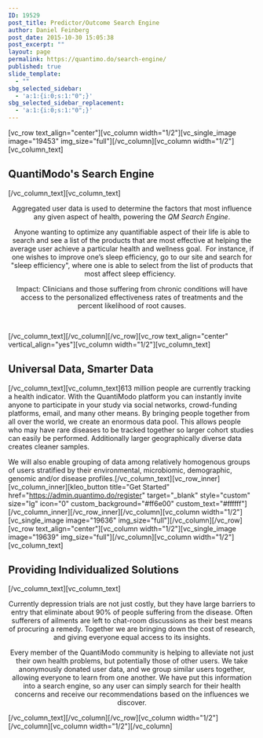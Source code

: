```yaml
---
ID: 19529
post_title: Predictor/Outcome Search Engine
author: Daniel Feinberg
post_date: 2015-10-30 15:05:38
post_excerpt: ""
layout: page
permalink: https://quantimo.do/search-engine/
published: true
slide_template:
  - ""
sbg_selected_sidebar:
  - 'a:1:{i:0;s:1:"0";}'
sbg_selected_sidebar_replacement:
  - 'a:1:{i:0;s:1:"0";}'
---
```

[vc_row text_align="center"][vc_column width="1/2"][vc_single_image image="19453" img_size="full"][/vc_column][vc_column width="1/2"][vc_column_text]
<h2>QuantiModo's Search Engine</h2>
[/vc_column_text][vc_column_text]
<p style="text-align: center;"><span style="font-weight: 400;">Aggregated user data is used to determine the factors that most influence any given aspect of health, powering the </span><i>QM Search Engine</i><span style="font-weight: 400;">.</span></p>
<p style="text-align: center;"><span style="font-weight: 400;">Anyone wanting to optimize any quantifiable aspect of their life is able to search and see a list of the products that are most effective at helping the average user achieve a particular health and wellness goal.  For instance, if one wishes to improve one’s sleep efficiency, go to our site and search for "sleep efficiency", where one is able to select from the list of products that most affect sleep efficiency.  </span></p>
<p style="text-align: center;"><span style="font-weight: 400;">Impact: Clinicians and those suffering from chronic conditions will have access to the personalized effectiveness rates of treatments and the percent likelihood of root causes.</span></p>
<p style="text-align: center;"><span style="font-weight: 400;">  </span></p>
[/vc_column_text][/vc_column][/vc_row][vc_row text_align="center" vertical_align="yes"][vc_column width="1/2"][vc_column_text]
<h2>Universal Data, Smarter Data</h2>
[/vc_column_text][vc_column_text]613 million people are currently tracking a health indicator. With the QuantiModo platform you can instantly invite anyone to participate in your study via social networks, crowd-funding platforms, email, and many other means. By bringing people together from all over the world, we create an enormous data pool. This allows people who may have rare diseases to be tracked together so larger cohort studies can easily be performed. Additionally larger geographically diverse data creates cleaner samples.

We will also enable grouping of data among relatively homogenous groups of users stratified by their environmental, microbiomic, demographic, genomic and/or disease profiles.[/vc_column_text][vc_row_inner][vc_column_inner][kleo_button title="Get Started" href="https://admin.quantimo.do/register" target="_blank" style="custom" size="lg" icon="0" custom_background="#ff6e00" custom_text="#ffffff"][/vc_column_inner][/vc_row_inner][/vc_column][vc_column width="1/2"][vc_single_image image="19636" img_size="full"][/vc_column][/vc_row][vc_row text_align="center"][vc_column width="1/2"][vc_single_image image="19639" img_size="full"][/vc_column][vc_column width="1/2"][vc_column_text]
<h2>Providing Individualized Solutions</h2>
[/vc_column_text][vc_column_text]
<p style="text-align: center;">Currently depression trials are not just costly, but they have large barriers to entry that eliminate about 90% of people suffering from the disease. Often sufferers of ailments are left to chat-room discussions as their best means of procuring a remedy. Together we are bringing down the cost of research, and giving everyone equal access to its insights.</p>
<p style="text-align: center;">Every member of the QuantiModo community is helping to alleviate not just their own health problems, but potentially those of other users. We take anonymously donated user data, and we group similar users together, allowing everyone to learn from one another. We have put this information into a search engine, so any user can simply search for their health concerns and receive our recommendations based on the influences we discover.</p>
[/vc_column_text][/vc_column][/vc_row][vc_column width="1/2"][/vc_column][vc_column width="1/2"][/vc_column]